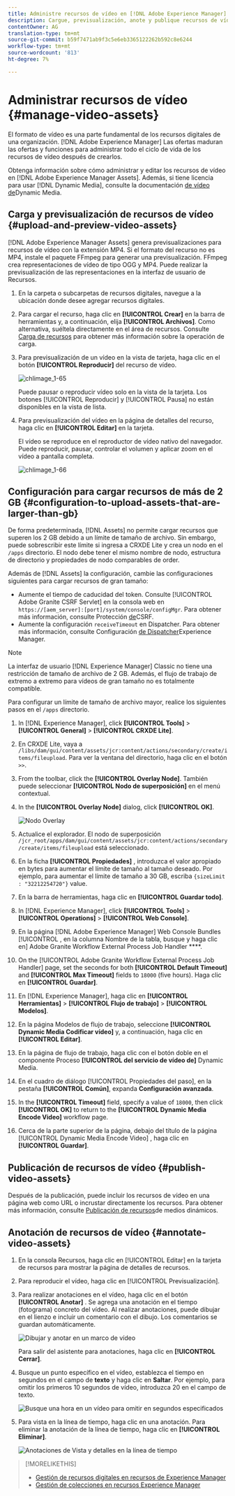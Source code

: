 ```yaml
---
title: Administre recursos de vídeo en [!DNL Adobe Experience Manager].
description: Cargue, previsualización, anote y publique recursos de vídeo en [!DNL Adobe Experience Manager].
contentOwner: AG
translation-type: tm+mt
source-git-commit: b59f7471ab9f3c5e6eb3365122262b592c8e6244
workflow-type: tm+mt
source-wordcount: '813'
ht-degree: 7%

---
```



# Administrar recursos de vídeo {#manage-video-assets}

El formato de vídeo es una parte fundamental de los recursos digitales de una organización. [!DNL Adobe Experience Manager] Las ofertas maduran las ofertas y funciones para administrar todo el ciclo de vida de los recursos de vídeo después de crearlos.

Obtenga información sobre cómo administrar y editar los recursos de vídeo en [!DNL Adobe Experience Manager Assets]. Además, si tiene licencia para usar [!DNL Dynamic Media], consulte la documentación [de vídeo de](/help/assets/video.md)Dynamic Media.

## Carga y previsualización de recursos de vídeo {#upload-and-preview-video-assets}

[!DNL Adobe Experience Manager Assets] genera previsualizaciones para recursos de vídeo con la extensión MP4. Si el formato del recurso no es MP4, instale el paquete FFmpeg para generar una previsualización. FFmpeg crea representaciones de vídeo de tipo OGG y MP4. Puede realizar la previsualización de las representaciones en la interfaz de usuario de Recursos.

1. En la carpeta o subcarpetas de recursos digitales, navegue a la ubicación donde desee agregar recursos digitales.
1. Para cargar el recurso, haga clic en **[!UICONTROL Crear]** en la barra de herramientas y, a continuación, elija **[!UICONTROL Archivos]**. Como alternativa, suéltela directamente en el área de recursos. Consulte [Carga de recursos](managing-assets-touch-ui.md#uploading-assets) para obtener más información sobre la operación de carga.
1. Para previsualización de un vídeo en la vista de tarjeta, haga clic en el botón **[!UICONTROL Reproducir]** del recurso de vídeo.

   ![chlimage_1-65](assets/chlimage_1-201.png)

   Puede pausar o reproducir vídeo solo en la vista de la tarjeta. Los botones [!UICONTROL Reproducir] y [!UICONTROL Pausa] no están disponibles en la vista de lista.

1. Para previsualización del vídeo en la página de detalles del recurso, haga clic en **[!UICONTROL Editar]** en la tarjeta.

   El vídeo se reproduce en el reproductor de vídeo nativo del navegador. Puede reproducir, pausar, controlar el volumen y aplicar zoom en el vídeo a pantalla completa.

   ![chlimage_1-66](assets/chlimage_1-202.png)

## Configuración para cargar recursos de más de 2 GB {#configuration-to-upload-assets-that-are-larger-than-gb}

De forma predeterminada, [!DNL Assets] no permite cargar recursos que superen los 2 GB debido a un límite de tamaño de archivo. Sin embargo, puede sobrescribir este límite si ingresa a CRXDE Lite y crea un nodo en el `/apps` directorio. El nodo debe tener el mismo nombre de nodo, estructura de directorio y propiedades de nodo comparables de order.

Además de [!DNL Assets] la configuración, cambie las configuraciones siguientes para cargar recursos de gran tamaño:

* Aumente el tiempo de caducidad del token. Consulte [!UICONTROL Adobe Granite CSRF Servlet] en la consola web en `https://[aem_server]:[port]/system/console/configMgr`. Para obtener más información, consulte Protección [de](/help/sites-developing/csrf-protection.md)CSRF.
* Aumente la configuración `receiveTimeout` en Dispatcher. Para obtener más información, consulte Configuración [de Dispatcher](https://docs.adobe.com/content/help/en/experience-manager-dispatcher/using/configuring/dispatcher-configuration.html#renders-options)Experience Manager.

>[!NOTE]
>
>La interfaz de usuario [!DNL Experience Manager] Classic no tiene una restricción de tamaño de archivo de 2 GB. Además, el flujo de trabajo de extremo a extremo para vídeos de gran tamaño no es totalmente compatible.

Para configurar un límite de tamaño de archivo mayor, realice los siguientes pasos en el `/apps` directorio.

1. In [!DNL Experience Manager], click **[!UICONTROL Tools]** > **[!UICONTROL General]** > **[!UICONTROL CRXDE Lite]**.
1. En CRXDE Lite, vaya a `/libs/dam/gui/content/assets/jcr:content/actions/secondary/create/items/fileupload`. Para ver la ventana del directorio, haga clic en el botón `>>`.
1. From the toolbar, click the **[!UICONTROL Overlay Node]**. También puede seleccionar **[!UICONTROL Nodo de superposición]** en el menú contextual.
1. In the **[!UICONTROL Overlay Node]** dialog, click **[!UICONTROL OK]**.

   ![Nodo Overlay](assets/overlay-node-path.png)

1. Actualice el explorador. El nodo de superposición `/jcr_root/apps/dam/gui/content/assets/jcr:content/actions/secondary/create/items/fileupload` está seleccionado.
1. En la ficha **[!UICONTROL Propiedades]** , introduzca el valor apropiado en bytes para aumentar el límite de tamaño al tamaño deseado. Por ejemplo, para aumentar el límite de tamaño a 30 GB, escriba `{sizeLimit : "32212254720"}` value.

1. En la barra de herramientas, haga clic en **[!UICONTROL Guardar todo]**.
1. In [!DNL Experience Manager], click **[!UICONTROL Tools]** > **[!UICONTROL Operations]** > **[!UICONTROL Web Console]**.
1. En la página [!DNL Adobe Experience Manager] Web Console Bundles [!UICONTROL , en la columna Nombre de la tabla, busque y haga clic en] Adobe Granite Workflow External Process Job Handler ****.
1. On the [!UICONTROL Adobe Granite Workflow External Process Job Handler] page, set the seconds for both **[!UICONTROL Default Timeout]** and **[!UICONTROL Max Timeout]** fields to `18000` (five hours). Haga clic en **[!UICONTROL Guardar]**.
1. En [!DNL Experience Manager], haga clic en **[!UICONTROL Herramientas]** > **[!UICONTROL Flujo de trabajo]** > **[!UICONTROL Modelos]**.
1. En la página Modelos de flujo de trabajo, seleccione **[!UICONTROL Dynamic Media Codificar vídeo]** y, a continuación, haga clic en **[!UICONTROL Editar]**.
1. En la página de flujo de trabajo, haga clic con el botón doble en el componente Proceso **[!UICONTROL del servicio de vídeo de]** Dynamic Media.
1. En el cuadro de diálogo [!UICONTROL Propiedades del paso], en la pestaña **[!UICONTROL Común]**, expanda **Configuración avanzada**.
1. In the **[!UICONTROL Timeout]** field, specify a value of `18000`, then click **[!UICONTROL OK]** to return to the **[!UICONTROL Dynamic Media Encode Video]** workflow page.
1. Cerca de la parte superior de la página, debajo del título de la página [!UICONTROL Dynamic Media Encode Video] , haga clic en **[!UICONTROL Guardar]**.

## Publicación de recursos de vídeo {#publish-video-assets}

Después de la publicación, puede incluir los recursos de vídeo en una página web como URL o incrustar directamente los recursos. Para obtener más información, consulte [Publicación de recursos](/help/assets/publishing-dynamicmedia-assets.md)de medios dinámicos.

## Anotación de recursos de vídeo {#annotate-video-assets}

1. En la consola Recursos, haga clic en [!UICONTROL Editar] en la tarjeta de recursos para mostrar la página de detalles de recursos.
1. Para reproducir el vídeo, haga clic en [!UICONTROL Previsualización].
1. Para realizar anotaciones en el vídeo, haga clic en el botón **[!UICONTROL Anotar]** . Se agrega una anotación en el tiempo (fotograma) concreto del vídeo. Al realizar anotaciones, puede dibujar en el lienzo e incluir un comentario con el dibujo. Los comentarios se guardan automáticamente.

   ![Dibujar y anotar en un marco de vídeo](assets/annotate-video.png)

   Para salir del asistente para anotaciones, haga clic en **[!UICONTROL Cerrar]**.

1. Busque un punto específico en el vídeo, establezca el tiempo en segundos en el campo de **texto** y haga clic en **Saltar**. Por ejemplo, para omitir los primeros 10 segundos de vídeo, introduzca 20 en el campo de texto.

   ![Busque una hora en un vídeo para omitir en segundos especificados](assets/seek-in-video.png)

1. Para vista en la línea de tiempo, haga clic en una anotación. Para eliminar la anotación de la línea de tiempo, haga clic en **[!UICONTROL Eliminar]**.

   ![Anotaciones de Vista y detalles en la línea de tiempo](assets/timeline-view-annotation.png)

>[!MORELIKETHIS]
>
>* [Gestión de recursos digitales en recursos de Experience Manager](/help/assets/managing-assets-touch-ui.md)
>* [Gestión de colecciones en recursos Experience Manager](/help/assets/managing-collections-touch-ui.md)

